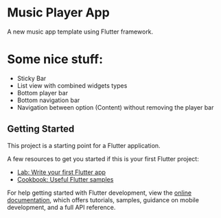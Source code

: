 # Music Player App

A new music app template using Flutter framework.

# Some nice stuff: 

- Sticky Bar
- List view with combined widgets types
- Bottom player bar
- Bottom navigation bar
- Navigation between option (Content) without removing the player bar

## Getting Started

This project is a starting point for a Flutter application.

A few resources to get you started if this is your first Flutter project:

- [Lab: Write your first Flutter app](https://docs.flutter.dev/get-started/codelab)
- [Cookbook: Useful Flutter samples](https://docs.flutter.dev/cookbook)

For help getting started with Flutter development, view the
[online documentation](https://docs.flutter.dev/), which offers tutorials,
samples, guidance on mobile development, and a full API reference.
